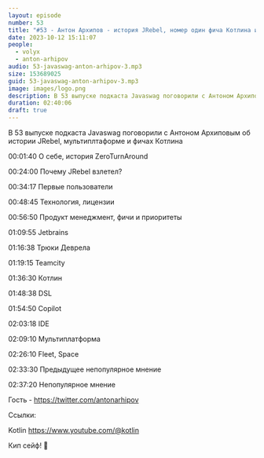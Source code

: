 ```yaml
---
layout: episode
number: 53
title: "#53 - Антон Архипов - история JRebel, номер один фича Котлина и мультиплтаформа"
date: 2023-10-12 15:11:07
people:
  - volyx
  - anton-arhipov
audio: 53-javaswag-anton-arhipov-3.mp3
size: 153689025       
guid: 53-javaswag-anton-arhipov-3.mp3
image: images/logo.png
description: В 53 выпуске подкаста Javaswag поговорили с Антоном Архиповым об истории JRebel, мультиплтаформе и фичах Котлина
duration: 02:40:06
draft: true
---
```


В 53 выпуске подкаста Javaswag поговорили с Антоном Архиповым об истории JRebel, мультиплтаформе и фичах Котлина


00:01:40 О себе, история ZeroTurnAround

00:24:00 Почему JRebel взлетел?

00:34:17 Первые пользователи

00:48:45 Технология, лицензии

00:56:50 Продукт менеджмент, фичи и приоритеты

01:09:55 Jetbrains

01:16:38 Трюки Деврела

01:19:15 Teamcity

01:36:30 Котлин

01:48:38 DSL

01:54:50 Copilot

02:03:18 IDE

02:09:10 Мультиплатформа

02:26:10 Fleet, Space

02:33:30 Предыдущее непопулярное мнение

02:37:20 Непопулярное мнение

Гость - https://twitter.com/antonarhipov

Ссылки:

Kotlin https://www.youtube.com/@kotlin

Кип сейф! 🖖



